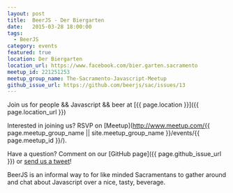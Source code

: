 ```yaml
---
layout: post
title:  BeerJS - Der Biergarten
date:   2015-03-28 18:00:00
tags:
  - BeerJS
category: events
featured: true
location: Der Biergarten
location_url: https://www.facebook.com/bier.garten.sacramento
meetup_id: 221251253
meetup_group_name: The-Sacramento-Javascript-Meetup
github_issue_url: https://github.com/beerjs/sac/issues/13
---
```


Join us for people && Javascript && beer at 
[{{ page.location }}]({{ page.location_url }})

Interested in joining us? RSVP on
[Meetup](http://www.meetup.com/{{ page.meetup_group_name || site.meetup_group_name }}/events/{{ page.meetup_id }}/).

Have a question? Comment on our
[GitHub page]({{ page.github_issue_url }}) or
[send us a tweet](https://twitter.com/beerjs_sac)!

<!-- more -->

BeerJS is an informal way to for like minded Sacramentans to gather around and
chat about Javascript over a nice, tasty, beverage.
